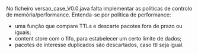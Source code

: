 No ficheiro versao_case_V0.0.java falta implementar as políticas de controlo de memória/performance.
Entenda-se por política de performance:
  - uma função que compare TTLs e descarte pacotes fora de prazo ou iguais;
  - content store com o fifo, para estabelecer um certo limite de dados;
  - pacotes de interesse duplicados são descartados, caso ttl seja igual.
  
  

